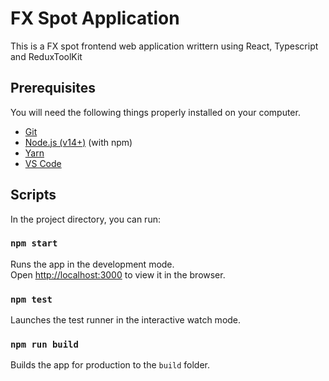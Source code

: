 # FX Spot Application

This is a FX spot frontend web application writtern using React, Typescript and ReduxToolKit

## Prerequisites

You will need the following things properly installed on your computer.

* [Git](https://git-scm.com/)
* [Node.js (v14+)](https://nodejs.org/) (with npm)
* [Yarn](https://yarnpkg.com/)
* [VS Code](https://code.visualstudio.com/)


## Scripts
In the project directory, you can run:

### `npm start`
Runs the app in the development mode.\
Open [http://localhost:3000](http://localhost:3000) to view it in the browser.

### `npm test`
Launches the test runner in the interactive watch mode.

### `npm run build`
Builds the app for production to the `build` folder.